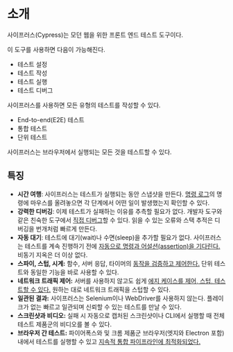 # 소개

사이프러스(Cypress)는 모던 웹을 위한 프론트 엔드 테스트 도구이다.

이 도구를 사용하면 다음이 가능해진다.

- 테스트 설정
- 테스트 작성
- 테스트 실행
- 테스트 디버그

사이프러스를 사용하면 모든 유형의 테스트를 작성할 수 있다.

- End-to-end(E2E) 테스트
- 통합 테스트
- 단위 테스트

사이프러스는 브라우저에서 실행되는 모든 것을 테스트할 수 있다.

## 특징

- **시간 여행**: 사이프러스는 테스트가 실행되는 동안 스냅샷을 만든다. [명령 로그](https://docs.cypress.io/guides/core-concepts/cypress-app#Command-Log)의 명령에 마우스를 올려놓으면 각 단계에서 어떤 일이 발생했는지 확인할 수 있다.
- **강력한 디버깅**: 이제 테스트가 실패하는 이유를 추측할 필요가 없다. 개발자 도구와 같은 친숙한 도구에서 [직접 디버그](https://docs.cypress.io/guides/guides/debugging)할 수 있다. 읽을 수 있는 오류와 스택 추적은 디버깅을 번개처럼 빠르게 만든다.
- **자동 대기**: 테스트에 대기(wait)나 수면(sleep)을 추가할 필요가 없다. 사이프러스는 테스트를 계속 진행하기 전에 [자동으로 명령과 어설션(assertion)을 기다린다.](https://docs.cypress.io/guides/core-concepts/introduction-to-cypress#Cypress-is-Not-Like-jQuery) 비동기 지옥은 더 이상 없다.
- **스파이, 스텁, 시계:** 함수, 서버 응답, 타이머의 [동작을 검증하고 제어한다.](https://docs.cypress.io/guides/guides/stubs-spies-and-clocks) 단위 테스트와 동일한 기능을 바로 사용할 수 있다.
- **네트워크 트래픽 제어:** 서버를 사용하지 않고도 쉽게 [에지 케이스를 제어, 스텁, 테스트할 수 있다.](https://docs.cypress.io/guides/guides/network-requests) 원하는 대로 네트워크 트래픽을 스텁할 수 있다.
- **일관된 결과:** 사이프러스는 Selenium이나 WebDriver를 사용하지 않는다. 플레이크가 없는 빠르고 일관되며 신뢰할 수 있는 테스트를 만날 수 있다.
- **스크린샷과 비디오:** 실패 시 자동으로 캡처된 스크린샷이나 CLI에서 실행할 때 전체 테스트 제품군의 비디오를 볼 수 있다.
- **브라우저 간 테스트:** 파이어폭스와 및 크롬 제품군 브라우저(엣지와 Electron 포함) 내에서 테스트를 실행할 수 있고 [지속적 통합 파이프라인에 최적화되었다.](https://docs.cypress.io/guides/guides/cross-browser-testing)